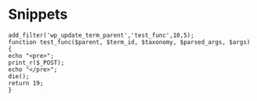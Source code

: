 # Snippets

	add_filter('wp_update_term_parent','test_func',10,5);
	function test_func($parent, $term_id, $taxonomy, $parsed_args, $args) {
	echo "<pre>";
	print_r($_POST);
	echo "</pre>";
	die();
	return 19;
	}
